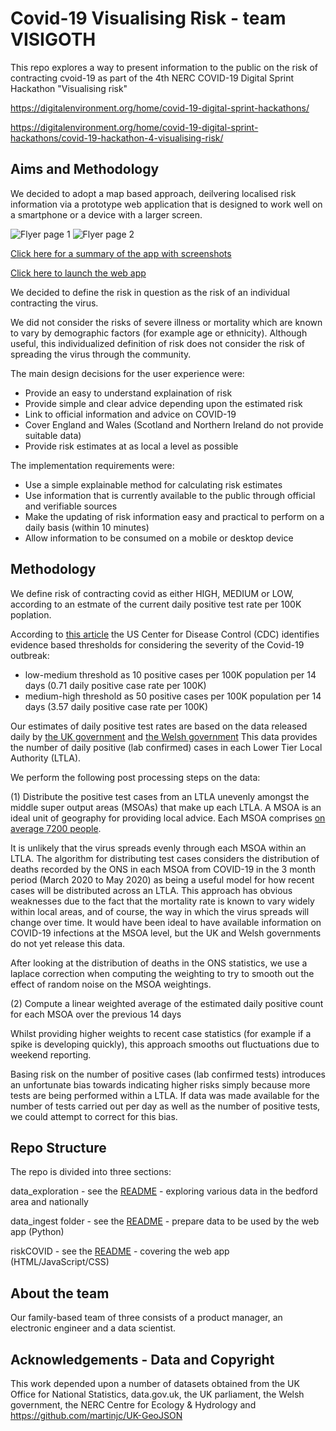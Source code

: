 # Covid-19 Visualising Risk - team VISIGOTH

This repo explores a way to present information to the public on the risk of contracting cvoid-19 as part of the 
4th NERC COVID-19 Digital Sprint Hackathon "Visualising risk"

https://digitalenvironment.org/home/covid-19-digital-sprint-hackathons/

https://digitalenvironment.org/home/covid-19-digital-sprint-hackathons/covid-19-hackathon-4-visualising-risk/

## Aims and Methodology

We decided to adopt a map based approach, deilvering localised risk information via a prototype web application that is 
designed to work well on a smartphone or a device with a larger screen. 

![Flyer page 1](https://riskyviz.github.io/webapp/flyer1.jpg)
![Flyer page 2](https://riskyviz.github.io/webapp/flyer2.jpg)

[Click here for a summary of the app with screenshots](https://riskyviz.github.io/webapp/COVIDRiskFinder.pdf)

[Click here to launch the web app](https://riskyviz.github.io/webapp/riskCOVID/)

We decided to define the risk in question as the risk of an individual contracting the virus.  

We did not consider the risks of severe illness or mortality which are known to vary by demographic factors 
(for example age or ethnicity).  Although useful, this individualized definition of risk does not consider the 
risk of spreading the virus through the community.

The main design decisions for the user experience were:

* Provide an easy to understand explaination of risk 
* Provide simple and clear advice depending upon the estimated risk
* Link to official information and advice on COVID-19
* Cover England and Wales (Scotland and Northern Ireland do not provide suitable data)
* Provide risk estimates at as local a level as possible 

The implementation requirements were:

* Use a simple explainable method for calculating risk estimates
* Use information that is currently available to the public through official and verifiable sources
* Make the updating of risk information easy and practical to perform on a daily basis (within 10 minutes)
* Allow information to be consumed on a mobile or desktop device

## Methodology

We define risk of contracting covid as either HIGH, MEDIUM or LOW, according to an estmate of the current daily positive test rate per 100K poplation.

According to [this article](https://www.americanprogress.org/issues/healthcare/news/2020/05/04/484373/evidence-based-thresholds-states-must-meet-control-coronavirus-spread-safely-reopen-economies/) 
the US Center for Disease Control (CDC) identifies evidence based thresholds for considering the severity of the Covid-19 outbreak:

* low-medium threshold as 10 positive cases per 100K population per 14 days (0.71 daily positive case rate per 100K)
* medium-high threshold as 50 positive cases per 100K population per 14 days (3.57 daily positive case rate per 100K)

Our estimates of daily positive test rates are based on the data released daily by [the UK government](https://coronavirus.data.gov.uk/archive) and [the Welsh government](https://public.tableau.com/profile/public.health.wales.health.protection#!/vizhome/RapidCOVID-19virology-Public/Headlinesummary)
This data provides the number of daily positive (lab confirmed) cases in each Lower Tier Local Authority (LTLA).   

We perform the following post processing steps on the data:

(1) Distribute the positive test cases from an LTLA unevenly amongst the middle super output areas (MSOAs) that make up each LTLA.  A MSOA is an ideal unit of geography for providing local advice.  Each MSOA comprises [on average 7200 people](https://en.wikipedia.org/wiki/Middle_Layer_Super_Output_Area).

It is unlikely that the virus spreads evenly through each MSOA within an LTLA.  The algorithm for distributing test cases considers the distribution of deaths recorded by the ONS in each MSOA from COVID-19 in the 3 month period (March 2020 to May 2020)
as being a useful model for how recent cases will be distributed across an LTLA.  This approach has obvious weaknesses due to the fact that the mortality rate is known to vary widely within local areas, and of course, the way in which the virus spreads will change over time.  It would have been ideal to have available information on COVID-19 infections at the MSOA level, but the UK and Welsh governments do not yet release this data.

After looking at the distribution of deaths in the ONS statistics, we use a laplace correction when computing the weighting
to try to smooth out the effect of random noise on the MSOA weightings. 

(2) Compute a linear weighted average of the estimated daily positive count for each MSOA over the previous 14 days

Whilst providing higher weights to recent case statistics (for example if a spike is developing quickly), this approach smooths out fluctuations due to weekend reporting.

Basing risk on the number of positive cases (lab confirmed tests) introduces an unfortunate bias towards indicating higher risks simply because more tests are being performed within a LTLA.   If data was made available for the number of tests carried out per day as well as the number of positive tests, we could attempt to correct for this bias.

## Repo Structure

The repo is divided into three sections:

data_exploration - see the [README](data_exploration/README.md) - exploring various data in the bedford area and nationally

data_ingest folder - see the [README](data_ingest/README.md) - prepare data to be used by the web app (Python)

riskCOVID - see the [README](README_APP.md) - covering the web app (HTML/JavaScript/CSS)

## About the team

Our family-based team of three consists of a product manager, an electronic engineer and a data scientist.

## Acknowledgements - Data and Copyright

This work depended upon a number of datasets obtained from the UK Office for National Statistics, data.gov.uk, the UK parliament, the Welsh government, the NERC Centre for Ecology & Hydrology and https://github.com/martinjc/UK-GeoJSON 


